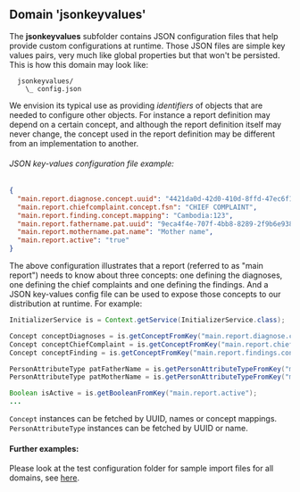 ## Domain 'jsonkeyvalues'
The **jsonkeyvalues** subfolder contains JSON configuration files that help provide custom configurations at runtime. Those JSON files are simple key values pairs, very much like global properties but that won't be persisted. This is how this domain may look like:
```
  jsonkeyvalues/
    \_ config.json
```
We envision its typical use as providing _identifiers_ of objects that are needed to configure other objects. For instance a report definition may depend on a certain concept, and although the report definition itself may never change, the concept used in the report definition may be different from an implementation to another.

###### JSON key-values configuration file example:
```json
{
  "main.report.diagnose.concept.uuid": "4421da0d-42d0-410d-8ffd-47ec6f155d8f",
  "main.report.chiefcomplaint.concept.fsn": "CHIEF COMPLAINT",
  "main.report.finding.concept.mapping": "Cambodia:123",
  "main.report.fathername.pat.uuid": "9eca4f4e-707f-4bb8-8289-2f9b6e93803c",
  "main.report.mothername.pat.name": "Mother name",
  "main.report.active": "true"
}
```
The above configuration illustrates that a report (referred to as "main report") needs to know about three concepts: one defining the diagnoses, one defining the chief complaints and one defining the findings. And a JSON key-values config file can be used to expose those concepts to our distribution at runtime. For example:
```java
InitializerService is = Context.getService(InitializerService.class);

Concept conceptDiagnoses = is.getConceptFromKey("main.report.diagnose.concept.uuid");
Concept conceptChiefComplaint = is.getConceptFromKey("main.report.chiefcomplaint.concept.fsn");
Concept conceptFinding = is.getConceptFromKey("main.report.findings.concept.mapping");

PersonAttributeType patFatherName = is.getPersonAttributeTypeFromKey("main.report.fathername.pat.uuid");
PersonAttributeType patMotherName = is.getPersonAttributeTypeFromKey("main.report.mothername.pat.name");

Boolean isActive = is.getBooleanFromKey("main.report.active");
...
```
`Concept` instances can be fetched by UUID, names or concept mappings.
`PersonAttributeType` instances can be fetched by UUID or name.

#### Further examples:
Please look at the test configuration folder for sample import files for all domains, see [here](../api/src/test/resources/testAppDataDir/configuration).